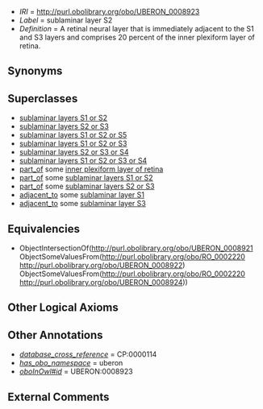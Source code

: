  * *IRI* = http://purl.obolibrary.org/obo/UBERON_0008923
 * *Label* = sublaminar layer S2
 * *Definition* = A retinal neural layer that is immediately adjacent to the S1 and S3 layers and comprises 20 percent of the inner plexiform layer of retina.

## Synonyms


## Superclasses

 * [sublaminar layers S1 or S2](../../UBERON/27/UBERON_0008927.md)
 * [sublaminar layers S2 or S3](../../UBERON/28/UBERON_0008928.md)
 * [sublaminar layers S1 or S2 or S5](../../UBERON/32/UBERON_0009732.md)
 * [sublaminar layers S1 or S2 or S3](../../UBERON/33/UBERON_0009733.md)
 * [sublaminar layers S2 or S3 or S4](../../UBERON/34/UBERON_0009734.md)
 * [sublaminar layers S1 or S2 or S3 or S4](../../UBERON/37/UBERON_0009737.md)
 * [part_of](../../BFO/50/BFO_0000050.md) some [inner plexiform layer of retina](../../UBERON/95/UBERON_0001795.md)
 * [part_of](../../BFO/50/BFO_0000050.md) some [sublaminar layers S1 or S2](../../UBERON/27/UBERON_0008927.md)
 * [part_of](../../BFO/50/BFO_0000050.md) some [sublaminar layers S2 or S3](../../UBERON/28/UBERON_0008928.md)
 * [adjacent_to](../../RO/20/RO_0002220.md) some [sublaminar layer S1](../../UBERON/22/UBERON_0008922.md)
 * [adjacent_to](../../RO/20/RO_0002220.md) some [sublaminar layer S3](../../UBERON/24/UBERON_0008924.md)

## Equivalencies

 * ObjectIntersectionOf(<http://purl.obolibrary.org/obo/UBERON_0008921> ObjectSomeValuesFrom(<http://purl.obolibrary.org/obo/RO_0002220> <http://purl.obolibrary.org/obo/UBERON_0008922>) ObjectSomeValuesFrom(<http://purl.obolibrary.org/obo/RO_0002220> <http://purl.obolibrary.org/obo/UBERON_0008924>))

## Other Logical Axioms


## Other Annotations

 * *[database_cross_reference](../../ef/oboInOwl#hasDbXref.md)* = CP:0000114
 * *[has_obo_namespace](../../ce/oboInOwl#hasOBONamespace.md)* = uberon
 * *[oboInOwl#id](../../id/oboInOwl#id.md)* = UBERON:0008923

## External Comments

